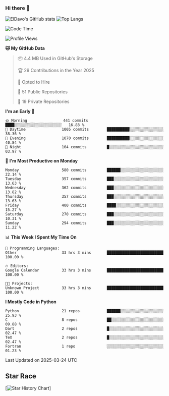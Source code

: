 ### Hi there 👋
![ElDavo's GitHub stats](https://github-readme-stats.vercel.app/api?username=ElDavoo&show_icons=true&theme=chartreuse-dark)
![Top Langs](https://github-readme-stats.vercel.app/api/top-langs/?username=ElDavoo&theme=chartreuse-dark&layout=compact)

<!--START_SECTION:waka-->
![Code Time](http://img.shields.io/badge/Code%20Time-2%2C646%20hrs%2056%20mins-blue)

![Profile Views](http://img.shields.io/badge/Profile%20Views-12-blue)

**🐱 My GitHub Data** 

> 📦 4.4 MB Used in GitHub's Storage 
 > 
> 🏆 29 Contributions in the Year 2025
 > 
> 💼 Opted to Hire
 > 
> 📜 51 Public Repositories 
 > 
> 🔑 19 Private Repositories 
 > 
**I'm an Early 🐤** 

```text
🌞 Morning                441 commits         ████░░░░░░░░░░░░░░░░░░░░░   16.83 % 
🌆 Daytime                1005 commits        ██████████░░░░░░░░░░░░░░░   38.36 % 
🌃 Evening                1070 commits        ██████████░░░░░░░░░░░░░░░   40.84 % 
🌙 Night                  104 commits         █░░░░░░░░░░░░░░░░░░░░░░░░   03.97 % 
```
📅 **I'm Most Productive on Monday** 

```text
Monday                   580 commits         ██████░░░░░░░░░░░░░░░░░░░   22.14 % 
Tuesday                  357 commits         ███░░░░░░░░░░░░░░░░░░░░░░   13.63 % 
Wednesday                362 commits         ███░░░░░░░░░░░░░░░░░░░░░░   13.82 % 
Thursday                 357 commits         ███░░░░░░░░░░░░░░░░░░░░░░   13.63 % 
Friday                   400 commits         ████░░░░░░░░░░░░░░░░░░░░░   15.27 % 
Saturday                 270 commits         ███░░░░░░░░░░░░░░░░░░░░░░   10.31 % 
Sunday                   294 commits         ███░░░░░░░░░░░░░░░░░░░░░░   11.22 % 
```


📊 **This Week I Spent My Time On** 

```text
💬 Programming Languages: 
Other                    33 hrs 3 mins       █████████████████████████   100.00 % 

🔥 Editors: 
Google Calendar          33 hrs 3 mins       █████████████████████████   100.00 % 

🐱‍💻 Projects: 
Unknown Project          33 hrs 3 mins       █████████████████████████   100.00 % 
```

**I Mostly Code in Python** 

```text
Python                   21 repos            ██████░░░░░░░░░░░░░░░░░░░   25.93 % 
C                        8 repos             ██░░░░░░░░░░░░░░░░░░░░░░░   09.88 % 
Dart                     2 repos             █░░░░░░░░░░░░░░░░░░░░░░░░   02.47 % 
TeX                      2 repos             █░░░░░░░░░░░░░░░░░░░░░░░░   02.47 % 
Fortran                  1 repo              ░░░░░░░░░░░░░░░░░░░░░░░░░   01.23 % 
```




 Last Updated on 2025-03-24 UTC
<!--END_SECTION:waka-->

## Star Race

[![Star History Chart](https://api.star-history.com/svg?repos=ElDavoo/WhatsApp-Crypt14-Crypt15-Decrypter,ElDavoo/TuringOS,EliteAndroidApps/WhatsApp-Crypt12-Decrypter,KnugiHK/Whatsapp-Chat-Exporter&type=Date)]
